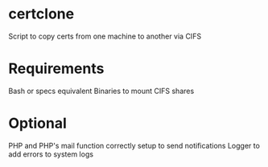 # certclone
Script to copy certs from one machine to another via CIFS

# Requirements
Bash or specs equivalent
Binaries to mount CIFS shares

# Optional
PHP and PHP's mail function correctly setup to send notifications
Logger to add errors to system logs
